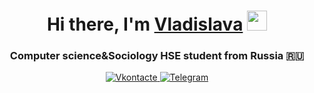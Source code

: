 <h1 align="center">Hi there, I'm <a href="https://daniilshat.ru/" target="_blank">Vladislava</a> 
<img src="https://github.com/blackcater/blackcater/raw/main/images/Hi.gif" height="32"/></h1>
<h3 align="center">Computer science&Sociology HSE student from Russia 🇷🇺</h3>

<div id="socials" align="center">
<a href="[twitter-url](https://vk.com/vladeno4ka)">
<img src="https://img. shields. io/badge/VK-blue?style=for-the-
badge&logo=vk&logoColor=white" alt="Vkontacte"/>
</a>
<a href="[telegram-url](https://t.me/podkovko_05)">
<img src="https://img. shields. io/badge/Telegram-blue?style=for-the-
badge&logo=telegram&logoColor=white" alt="Telegram"/>
</a>
</div>

<!--
**podkovko-vladislava/podkovko-vladislava** is a ✨ _special_ ✨ repository because its `README.md` (this file) appears on your GitHub profile.

Here are some ideas to get you started:

- 🔭 I’m currently working on ...
- 🌱 I’m currently learning ...
- 👯 I’m looking to collaborate on ...
- 🤔 I’m looking for help with ...
- 💬 Ask me about ...
- 📫 How to reach me: ...
- 😄 Pronouns: ...
- ⚡ Fun fact: ...
-->
